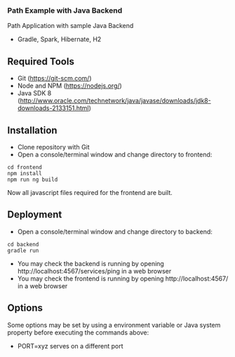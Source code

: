 ### Path Example with Java Backend

Path Application with sample Java Backend
* Gradle, Spark, Hibernate, H2

## Required Tools
* Git (https://git-scm.com/)
* Node and NPM (https://nodejs.org/)
* Java SDK 8 (http://www.oracle.com/technetwork/java/javase/downloads/jdk8-downloads-2133151.html)

## Installation
* Clone repository with Git
* Open a console/terminal window and change directory to frontend:
```
cd frontend
npm install
npm run ng build
```
Now all javascript files required for the frontend are built.

## Deployment
* Open a console/terminal window and change directory to backend:
```
cd backend
gradle run
```
* You may check the backend is running by opening http://localhost:4567/services/ping in a web browser
* You may check the frontend is running by opening http://localhost:4567/ in a web browser

## Options
Some options may be set by using a environment variable or Java system property before executing the commands above:
* PORT=xyz serves on a different port